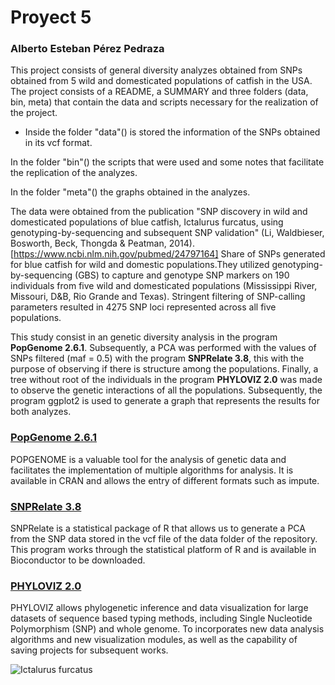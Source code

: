 # Proyect 5

### Alberto Esteban Pérez Pedraza

This project consists of general diversity analyzes obtained from SNPs obtained from 5 wild and domesticated populations of catfish in the USA. The project consists of a README, a SUMMARY and three folders (data, bin, meta) that contain the data and 
scripts necessary for the realization of the project. 

- Inside the folder "data"() is stored the information 
of the SNPs obtained in its vcf format. 

In the folder "bin"() the scripts that were used and some notes that
facilitate the replication of the analyzes. 

In the folder "meta"() the graphs obtained in the analyzes.

The data were obtained from the publication "SNP discovery in wild and domesticated populations of blue 
catfish, Ictalurus furcatus, using genotyping-by-sequencing and subsequent SNP validation" 
(Li, Waldbieser, Bosworth, Beck, Thongda & Peatman, 2014).[https://www.ncbi.nlm.nih.gov/pubmed/24797164] 
Share of SNPs generated for blue catfish for wild and domestic populations.They utilized genotyping-by-sequencing
(GBS) to capture and genotype SNP markers on 190 individuals from five wild and domesticated populations 
(Mississippi River, Missouri, D&B, Rio Grande and Texas). Stringent filtering of SNP-calling parameters 
resulted in 4275 SNP loci represented across all five populations.

This study consist in an genetic diversity analysis  in the program **PopGenome 2.6.1**. Subsequently, a PCA was performed with the values of SNPs filtered (maf = 0.5) with the program **SNPRelate 3.8**, this with the purpose of observing if there is structure among the populations. Finally, a tree without root of the individuals in the program **PHYLOVIZ 2.0** was made to observe the genetic interactions of all the populations. Subsequently, the program ggplot2 is used to generate 
a graph that represents the results for both analyzes.

### [**PopGenome 2.6.1**](https://popgenome.weebly.com/) 
POPGENOME is a valuable tool for the analysis of genetic data and facilitates the implementation of multiple algorithms for analysis. It is available in CRAN and allows the entry of different formats such as impute.

### [**SNPRelate 3.8**](https://bioconductor.org/packages/release/bioc/html/SNPRelate.html)
SNPRelate is a statistical package of R that allows us to generate a PCA from the SNP data stored in the vcf file of the data folder of the repository. This program works through the statistical platform of R and is available in Bioconductor to be downloaded.

### [**PHYLOVIZ 2.0**](http://www.phyloviz.net/)
PHYLOVIZ allows phylogenetic inference and data visualization for large datasets of sequence based typing methods, including Single Nucleotide Polymorphism (SNP) and whole genome. To incorporates new data analysis algorithms and new visualization modules, as well as the capability of saving projects for subsequent works.


![Ictalurus furcatus](https://www.tnaqua.org/images/uploads/our_animals/ID_BlueCatfish_1200x490.jpg "Ictalurus furcatus")



